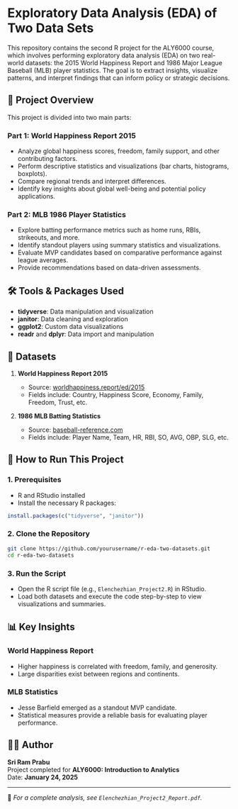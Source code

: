 # Exploratory Data Analysis (EDA) of Two Data Sets

This repository contains the second R project for the ALY6000 course, which involves performing exploratory data analysis (EDA) on two real-world datasets: the 2015 World Happiness Report and 1986 Major League Baseball (MLB) player statistics. The goal is to extract insights, visualize patterns, and interpret findings that can inform policy or strategic decisions.

## 📘 Project Overview

This project is divided into two main parts:

### Part 1: World Happiness Report 2015
- Analyze global happiness scores, freedom, family support, and other contributing factors.
- Perform descriptive statistics and visualizations (bar charts, histograms, boxplots).
- Compare regional trends and interpret differences.
- Identify key insights about global well-being and potential policy applications.

### Part 2: MLB 1986 Player Statistics
- Explore batting performance metrics such as home runs, RBIs, strikeouts, and more.
- Identify standout players using summary statistics and visualizations.
- Evaluate MVP candidates based on comparative performance against league averages.
- Provide recommendations based on data-driven assessments.

## 🛠 Tools & Packages Used

- **tidyverse**: Data manipulation and visualization
- **janitor**: Data cleaning and exploration
- **ggplot2**: Custom data visualizations
- **readr** and **dplyr**: Data import and manipulation

## 📂 Datasets

1. **World Happiness Report 2015**
   - Source: [worldhappiness.report/ed/2015](https://worldhappiness.report/ed/2015)
   - Fields include: Country, Happiness Score, Economy, Family, Freedom, Trust, etc.

2. **1986 MLB Batting Statistics**
   - Source: [baseball-reference.com](https://www.baseball-reference.com/leagues/MLB/1986-standard-batting.shtml)
   - Fields include: Player Name, Team, HR, RBI, SO, AVG, OBP, SLG, etc.

## 🚀 How to Run This Project

### 1. Prerequisites
- R and RStudio installed
- Install the necessary R packages:
```r
install.packages(c("tidyverse", "janitor"))
```

### 2. Clone the Repository
```bash
git clone https://github.com/yourusername/r-eda-two-datasets.git
cd r-eda-two-datasets
```

### 3. Run the Script
- Open the R script file (e.g., `Elenchezhian_Project2.R`) in RStudio.
- Load both datasets and execute the code step-by-step to view visualizations and summaries.

## 📊 Key Insights

### World Happiness Report
- Higher happiness is correlated with freedom, family, and generosity.
- Large disparities exist between regions and continents.

### MLB Statistics
- Jesse Barfield emerged as a standout MVP candidate.
- Statistical measures provide a reliable basis for evaluating player performance.

## 🧑‍💻 Author

**Sri Ram Prabu**  
Project completed for **ALY6000: Introduction to Analytics**  
Date: **January 24, 2025**

---

📄 *For a complete analysis, see `Elenchezhian_Project2_Report.pdf`.*
